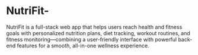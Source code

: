 # NutriFit-
NutriFit is a full-stack web app that helps users reach health and fitness goals with personalized nutrition plans, diet tracking, workout routines, and fitness monitoring—combining a user-friendly interface with powerful back-end features for a smooth, all-in-one wellness experience.
